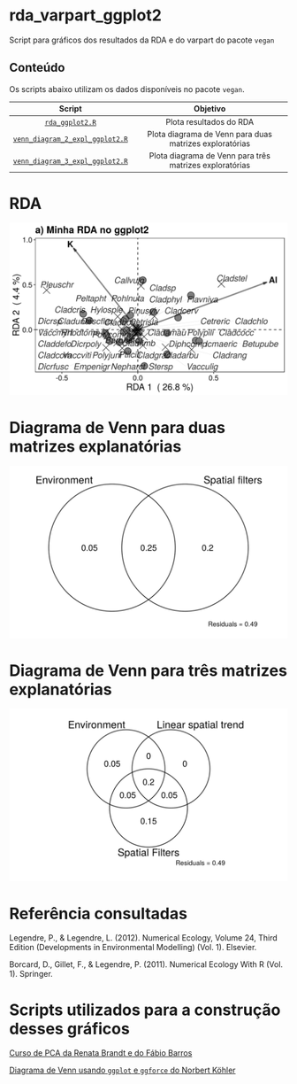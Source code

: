 # rda_varpart_ggplot2
Script para gráficos dos resultados da RDA e do varpart do pacote `vegan`

## Conteúdo
Os scripts abaixo utilizam os dados disponíveis no pacote `vegan`.

|                    Script                   |                         Objetivo                        |
|:-------------------------------------------:|:-------------------------------------------------------:|
| [`rda_ggplot2.R`][rda]                      | Plota resultados do RDA                                 |
| [`venn_diagram_2_expl_ggplot2.R`][varpart2] | Plota diagrama de Venn para duas matrizes exploratórias |
| [`venn_diagram_3_expl_ggplot2.R`][varpart3] | Plota diagrama de Venn para três matrizes exploratórias |

[rda]: https://github.com/kguidonimartins/rda_varpart_ggplot2/blob/master/rda_ggplot2.R
[varpart2]: https://github.com/kguidonimartins/rda_varpart_ggplot2/blob/master/venn_diagram_2_expl_ggplot2.R
[varpart3]: https://github.com/kguidonimartins/rda_varpart_ggplot2/blob/master/venn_diagram_3_expl_ggplot2.R

# RDA

![](img/rda_ggplot2.png)

# Diagrama de Venn para duas matrizes explanatórias

![](img/varpart2.png)

# Diagrama de Venn para três matrizes explanatórias

![](img/varpart3.png)

# Referência consultadas

Legendre, P., & Legendre, L. (2012). Numerical Ecology, Volume 24, Third Edition (Developments in Environmental Modelling) (Vol. 1). Elsevier.

Borcard, D., Gillet, F., & Legendre, P. (2011). Numerical Ecology With R (Vol. 1). Springer.

# Scripts utilizados para a construção desses gráficos

[Curso de PCA da Renata Brandt e do Fábio Barros](https://renatabrandt.github.io/EBC2015/PCA.html)

[Diagrama de Venn usando `ggplot` e `ggforce` do Norbert Köhler](https://scriptsandstatistics.wordpress.com/2018/04/26/how-to-plot-venn-diagrams-using-r-ggplot2-and-ggforce/)
